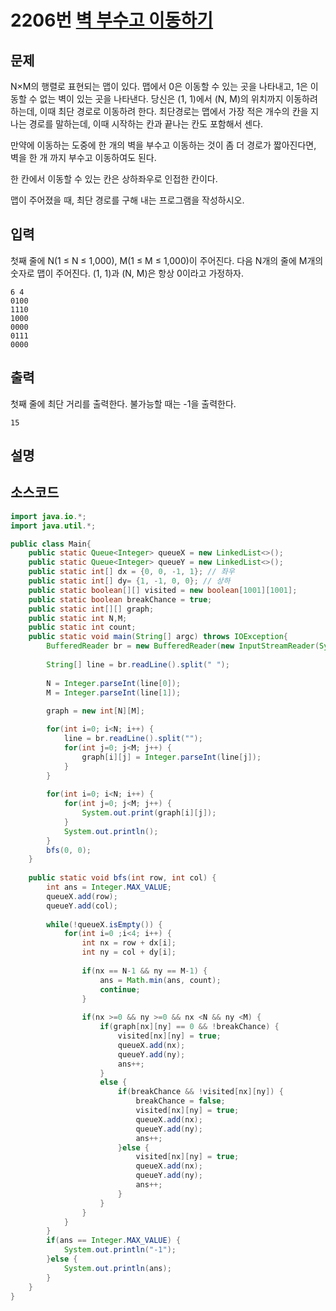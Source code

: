 # 2206번 [벽 부수고 이동하기](https://www.acmicpc.net/problem/2206)

## 문제
N×M의 행렬로 표현되는 맵이 있다. 맵에서 0은 이동할 수 있는 곳을 나타내고, 1은 이동할 수 없는 벽이 있는 곳을 나타낸다. 당신은 (1, 1)에서 (N, M)의 위치까지 이동하려 하는데, 이때 최단 경로로 이동하려 한다. 최단경로는 맵에서 가장 적은 개수의 칸을 지나는 경로를 말하는데, 이때 시작하는 칸과 끝나는 칸도 포함해서 센다.

만약에 이동하는 도중에 한 개의 벽을 부수고 이동하는 것이 좀 더 경로가 짧아진다면, 벽을 한 개 까지 부수고 이동하여도 된다.

한 칸에서 이동할 수 있는 칸은 상하좌우로 인접한 칸이다.

맵이 주어졌을 때, 최단 경로를 구해 내는 프로그램을 작성하시오.
## 입력
첫째 줄에 N(1 ≤ N ≤ 1,000), M(1 ≤ M ≤ 1,000)이 주어진다. 다음 N개의 줄에 M개의 숫자로 맵이 주어진다. (1, 1)과 (N, M)은 항상 0이라고 가정하자.


```
6 4
0100
1110
1000
0000
0111
0000
```
## 출력
첫째 줄에 최단 거리를 출력한다. 불가능할 때는 -1을 출력한다.
```
15
```
## 설명
## 소스코드
```java
import java.io.*;
import java.util.*;

public class Main{
	public static Queue<Integer> queueX = new LinkedList<>();
	public static Queue<Integer> queueY = new LinkedList<>();
	public static int[] dx = {0, 0, -1, 1}; // 좌우
	public static int[] dy= {1, -1, 0, 0}; // 상하
	public static boolean[][] visited = new boolean[1001][1001];
	public static boolean breakChance = true;
	public static int[][] graph;
	public static int N,M;
	public static int count;
	public static void main(String[] argc) throws IOException{
		BufferedReader br = new BufferedReader(new InputStreamReader(System.in));
		
		String[] line = br.readLine().split(" ");
		
		N = Integer.parseInt(line[0]);
		M = Integer.parseInt(line[1]);
		
		graph = new int[N][M];

		for(int i=0; i<N; i++) {
			line = br.readLine().split("");
			for(int j=0; j<M; j++) {
				graph[i][j] = Integer.parseInt(line[j]);
			}
		}
		
		for(int i=0; i<N; i++) {
			for(int j=0; j<M; j++) {
				System.out.print(graph[i][j]);
			}
			System.out.println();
		}
		bfs(0, 0);
	}
	
	public static void bfs(int row, int col) {
		int ans = Integer.MAX_VALUE;
		queueX.add(row);
		queueY.add(col);
		
		while(!queueX.isEmpty()) {
			for(int i=0 ;i<4; i++) {
				int nx = row + dx[i];
				int ny = col + dy[i];
				
				if(nx == N-1 && ny == M-1) {
					ans = Math.min(ans, count);
					continue;
				}
				
				if(nx >=0 && ny >=0 && nx <N && ny <M) {
					if(graph[nx][ny] == 0 && !breakChance) {
						visited[nx][ny] = true;
						queueX.add(nx);
						queueY.add(ny);
						ans++;
					}
					else {
						if(breakChance && !visited[nx][ny]) {
							breakChance = false;
							visited[nx][ny] = true;
							queueX.add(nx);
							queueY.add(ny);
							ans++;
						}else {
							visited[nx][ny] = true;
							queueX.add(nx);
							queueY.add(ny);
							ans++;
						}
					}
				}
			}
		}
		if(ans == Integer.MAX_VALUE) {
			System.out.println("-1");
		}else {
			System.out.println(ans);
		}
	}
}
```


